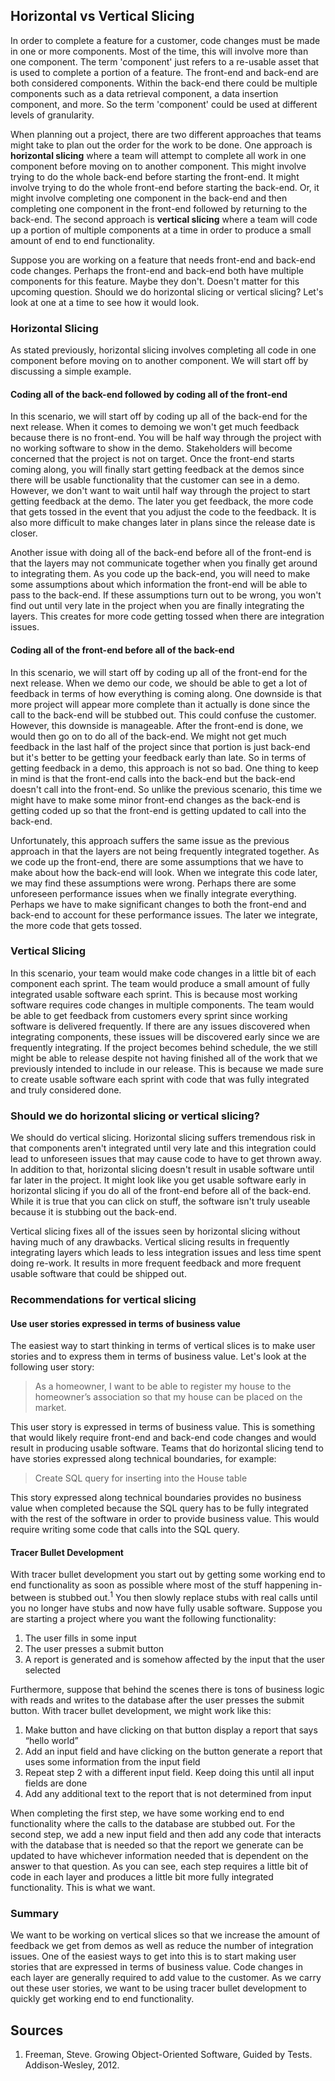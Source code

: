 ## Horizontal vs Vertical Slicing

In order to complete a feature for a customer, code changes must be made in one or more components. Most of the time, this will involve more than one component. The term 'component' just refers to a re-usable asset that is used to complete a portion of a feature. The front-end and back-end are both considered components. Within the back-end there could be multiple components such as a data retrieval component, a data insertion component, and more. So the term 'component' could be used at different levels of granularity.

When planning out a project, there are two different approaches that teams might take to plan out the order for the work to be done. One approach is **horizontal slicing** where a team will attempt to complete all work in one component before moving on to another component. This might involve trying to do the whole back-end before starting the front-end. It might involve trying to do the whole front-end before starting the back-end. Or, it might involve completing one component in the back-end and then completing one component in the front-end followed by returning to the back-end. The second approach is **vertical slicing** where a team will code up a portion of multiple components at a time in order to produce a small amount of end to end functionality.

Suppose you are working on a feature that needs front-end and back-end code changes. Perhaps the front-end and back-end both have multiple components for this feature. Maybe they don't. Doesn't matter for this upcoming question. Should we do horizontal slicing or vertical slicing? Let's look at one at a time to see how it would look.

### Horizontal Slicing
As stated previously, horizontal slicing involves completing all code in one component before moving on to another component. We will start off by discussing a simple example.

#### Coding all of the back-end followed by coding all of the front-end
In this scenario, we will start off by coding up all of the back-end for the next release. When it comes to demoing we won't get much feedback because there is no front-end. You will be half way through the project with no working software to show in the demo. Stakeholders will become concerned that the project is not on target. Once the front-end starts coming along, you will finally start getting feedback at the demos since there will be usable functionality that the customer can see in a demo. However, we don't want to wait until half way through the project to start getting feedback at the demo. The later you get feedback, the more code that gets tossed in the event that you adjust the code to the feedback. It is also more difficult to make changes later in plans since the release date is closer.

Another issue with doing all of the back-end before all of the front-end is that the layers may not communicate together when you finally get around to integrating them. As you code up the back-end, you will need to make some assumptions about which information the front-end will be able to pass to the back-end. If these assumptions turn out to be wrong, you won't find out until very late in the project when you are finally integrating the layers. This creates for more code getting tossed when there are integration issues.

#### Coding all of the front-end before all of the back-end
In this scenario, we will start off by coding up all of the front-end for the next release. When we demo our code, we should be able to get a lot of feedback in terms of how everything is coming along. One downside is that more project will appear more complete than it actually is done since the call to the back-end will be stubbed out. This could confuse the customer. However, this downside is manageable. After the front-end is done, we would then go on to do all of the back-end. We might not get much feedback in the last half of the project since that portion is just back-end but it's better to be getting your feedback early than late. So in terms of getting feedback in a demo, this approach is not so bad. One thing to keep in mind is that the front-end calls into the back-end but the back-end doesn't call into the front-end. So unlike the previous scenario, this time we might have to make some minor front-end changes as the back-end is getting coded up so that the front-end is getting updated to call into the back-end.

Unfortunately, this approach suffers the same issue as the previous approach in that the layers are not being frequently integrated together. As we code up the front-end, there are some assumptions that we have to make about how the back-end will look. When we integrate this code later, we may find these assumptions were wrong. Perhaps there are some unforeseen performance issues when we finally integrate everything. Perhaps we have to make significant changes to both the front-end and back-end to account for these performance issues. The later we integrate, the more code that gets tossed.

### Vertical Slicing
In this scenario, your team would make code changes in a little bit of each component each sprint. The team would produce a small amount of fully integrated usable software each sprint. This is because most working software requires code changes in multiple components. The team would be able to get feedback from customers every sprint since working software is delivered frequently. If there are any issues discovered when integrating components, these issues will be discovered early since we are frequently integrating. If the project becomes behind schedule, the we still might be able to release despite not having finished all of the work that we previously intended to include in our release. This is because we made sure to create usable software each sprint with code that was fully integrated and truly considered done.

### Should we do horizontal slicing or vertical slicing?
We should do vertical slicing. Horizontal slicing suffers tremendous risk in that components aren't integrated until very late and this integration could lead to unforeseen issues that may cause code to have to get thrown away. In addition to that, horizontal slicing doesn't result in usable software until far later in the project. It might look like you get usable software early in horizontal slicing if you do all of the front-end before all of the back-end. While it is true that you can click on stuff, the software isn't truly useable because it is stubbing out the back-end.

Vertical slicing fixes all of the issues seen by horizontal slicing without having much of any drawbacks. Vertical slicing results in frequently integrating layers which leads to less integration issues and less time spent doing re-work. It results in more frequent feedback and more frequent usable software that could be shipped out.

### Recommendations for vertical slicing
#### Use user stories expressed in terms of business value
The easiest way to start thinking in terms of vertical slices is to make user stories and to express them in terms of business value. Let's look at the following user story:
>As a homeowner, I want to be able to register my house to the homeowner’s association so that my house can be placed on the market.

This user story is expressed in terms of business value. This is something that would likely require front-end and back-end code changes and would result in producing usable software. Teams that do horizontal slicing tend to have stories expressed along technical boundaries, for example:
>Create SQL query for inserting into the House table

This story expressed along technical boundaries provides no business value when completed because the SQL query has to be fully integrated with the rest of the software in order to provide business value. This would require writing some code that calls into the SQL query.

#### Tracer Bullet Development
With tracer bullet development you start out by getting some working end to end functionality as soon as possible where most of the stuff happening in-between is stubbed out.<sup>1</sup> You then slowly replace stubs with real calls until you no longer have stubs and now have fully usable software. Suppose you are starting a project where you want the following functionality:
1. The user fills in some input  
1. The user presses a submit button
1. A report is generated and is somehow affected by the input that the user selected 

Furthermore, suppose that behind the scenes there is tons of business logic with reads and writes to the database after the user presses the submit button. With tracer bullet development, we might work like this:
1. Make button and have clicking on that button display a report that says “hello world”  
1. Add an input field and have clicking on the button generate a report that uses some information from the input field
1. Repeat step 2 with a different input field. Keep doing this until all input fields are done
1. Add any additional text to the report that is not determined from input

When completing the first step, we have some working end to end functionality where the calls to the database are stubbed out. For the second step, we add a new input field and then add any code that interacts with the database that is needed so that the report we generate can be updated to have whichever information needed that is dependent on the answer to that question. As you can see, each step requires a little bit of code in each layer and produces a little bit more fully integrated functionality. This is what we want.

### Summary
We want to be working on vertical slices so that we increase the amount of feedback we get from demos as well as reduce the number of integration issues. One of the easiest ways to get into this is to start making user stories that are expressed in terms of business value. Code changes in each layer are generally required to add value to the customer. As we carry out these user stories, we want to be using tracer bullet development to quickly get working end to end functionality.

## Sources
1. Freeman, Steve. Growing Object-Oriented Software, Guided by Tests. Addison-Wesley, 2012.
